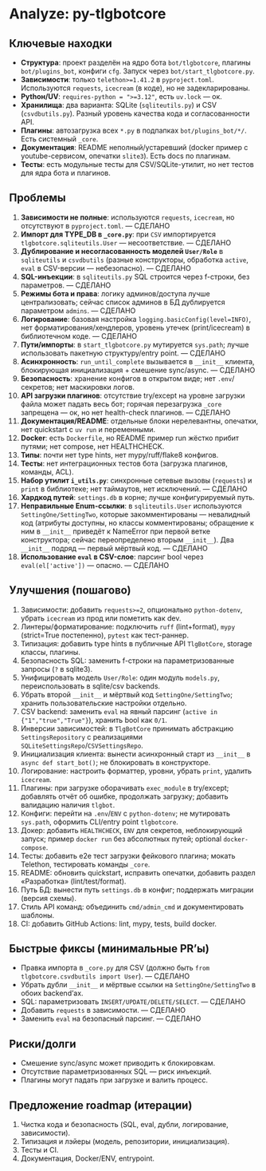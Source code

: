 # Analyze: py-tlgbotcore

## Ключевые находки
- **Структура**: проект разделён на ядро бота `bot/tlgbotcore`, плагины `bot/plugins_bot`, конфиги `cfg`. Запуск через `bot/start_tlgbotcore.py`.
- **Зависимости**: только `telethon>=1.41.2` в `pyproject.toml`. Используются `requests`, `icecream` (в коде), но не задекларированы.
- **Pythон/UV**: `requires-python = ">=3.12"`, есть `uv.lock` — ок.
- **Хранилища**: два варианта: SQLite (`sqliteutils.py`) и CSV (`csvdbutils.py`). Разный уровень качества кода и согласованности API.
- **Плагины**: автозагрузка всех `*.py` в подпапках `bot/plugins_bot/*/`. Есть системный `_core`.
- **Документация**: README неполный/устаревший (docker пример с youtube-сервисом, опечатки `slite3`). Есть docs по плагинам.
- **Тесты**: есть модульные тесты для CSV/SQLite-утилит, но нет тестов для ядра бота и плагинов.

## Проблемы
1. **Зависимости не полные**: используются `requests`, `icecream`, но отсутствуют в `pyproject.toml`. — СДЕЛАНО
2. **Импорт для TYPE_DB в `_core.py`**: при `CSV` импортируется `tlgbotcore.sqliteutils.User` — несоответствие. — СДЕЛАНО
3. **Дублирование и несогласованность моделей `User/Role`** в `sqliteutils` и `csvdbutils` (разные конструкторы, обработка `active`, `eval` в CSV-версии — небезопасно). — СДЕЛАНО
4. **SQL-инъекции**: в `sqliteutils.py` SQL строится через f-строки, без параметров. — СДЕЛАНО
5. **Режимы бота и права**: логику админов/доступа лучше централизовать; сейчас список админов в БД дублируется параметром `admins`. — СДЕЛАНО
6. **Логирование**: базовая настройка `logging.basicConfig(level=INFO)`, нет форматирования/хендлеров, уровень утечек (print/icecream) в библиотечном коде. — СДЕЛАНО
7. **Пути/импорты**: в `start_tlgbotcore.py` мутируется `sys.path`; лучше использовать пакетную структуру/entry point. — СДЕЛАНО
8. **Асинхронность**: `run_until_complete` вызывается в `__init__` клиента, блокирующая инициализация + смешение sync/async. — СДЕЛАНО
9. **Безопасность**: хранение конфигов в открытом виде; нет `.env`/секретов; нет маскировки логов.
10. **API загрузки плагинов**: отсутствие try/except на уровне загрузки файла может падать весь бот; горячая перезагрузка `_core` запрещена — ок, но нет health-check плагинов. — СДЕЛАНО
11. **Документация/README**: отдельные блоки нерелевантны, опечатки, нет quickstart с `uv run` и переменными.
12. **Docker**: есть `Dockerfile`, но README пример run жёстко прибит путями; нет compose, нет HEALTHCHECK.
13. **Типы**: почти нет type hints, нет mypy/ruff/flake8 конфигов.
14. **Тесты**: нет интеграционных тестов бота (загрузка плагинов, команды, ACL).
15. **Набор утилит `i_utils.py`**: синхронные сетевые вызовы (`requests`) и `print` в библиотеке; нет таймаутов, нет исключений. — СДЕЛАНО
16. **Хардкод путей**: `settings.db` в корне; лучше конфигурируемый путь.
17. **Неправильные Enum-ссылки**: в `sqliteutils.User` используются `SettingOne/SettingTwo`, которые закомментированы — невалидный код (атрибуты доступны, но классы комментированы; обращение к ним в `__init__` приведёт к NameError при первой ветке конструктора; сейчас переопределено вторым `__init__`). Два `__init__` подряд — первый мёртвый код. — СДЕЛАНО
18. **Использование `eval` в CSV-слое**: парсинг bool через `eval(el['active'])` — опасно. — СДЕЛАНО

## Улучшения (пошагово)
1. Зависимости: добавить `requests>=2`, опционально `python-dotenv`, убрать `icecream` из прод или пометить как dev.
2. Линтеры/форматирование: подключить `ruff` (lint+format), `mypy` (strict=True постепенно), `pytest` как тест-раннер.
3. Типизация: добавить type hints в публичные API `TlgBotCore`, storage классы, плагины.
4. Безопасность SQL: заменить f-строки на параметризованные запросы (`?` в sqlite3).
5. Унифицировать модель `User/Role`: один модуль `models.py`, переиспользовать в sqlite/csv backends.
6. Убрать второй `__init__` и мёртвый код `SettingOne/SettingTwo`; хранить пользовательские настройки отдельно.
7. CSV backend: заменить `eval` на явный парсинг (`active in {"1","true","True"}`), хранить bool как `0/1`.
8. Инверсии зависимостей: в `TlgBotCore` принимать абстракцию `SettingsRepository` с реализациями `SQLiteSettingsRepo`/`CSVSettingsRepo`.
9. Инициализация клиента: вынести асинхронный старт из `__init__` в `async def start_bot()`; не блокировать в конструкторе.
10. Логирование: настроить форматтер, уровни, убрать `print`, удалить `icecream`.
11. Плагины: при загрузке оборачивать `exec_module` в try/except; добавлять отчёт об ошибке, продолжать загрузку; добавить валидацию наличия `tlgbot`.
12. Конфиги: перейти на `.env`/`ENV` с `python-dotenv`; не мутировать `sys.path`, оформить CLI/entry point `tlgbotcore`.
13. Докер: добавить `HEALTHCHECK`, `ENV` для секретов, неблокирующий запуск; пример `docker run` без абсолютных путей; optional `docker-compose`.
14. Тесты: добавить e2e тест загрузки фейкового плагина; мокать Telethon, тестировать команды `_core`.
15. README: обновить quickstart, исправить опечатки, добавить раздел «Разработка» (lint/test/format).
16. Путь БД: вынести путь `settings.db` в конфиг; поддержать миграции (версия схемы).
17. Стиль API команд: объединить `cmd/admin_cmd` и документировать шаблоны.
18. CI: добавить GitHub Actions: lint, mypy, tests, build docker.

## Быстрые фиксы (минимальные PR’ы)
- Правка импорта в `_core.py` для CSV (должно быть `from tlgbotcore.csvdbutils import User`). — СДЕЛАНО
- Убрать дубли `__init__` и мёртвые ссылки на `SettingOne/SettingTwo` в обоих backend’ах.
- SQL: параметризовать `INSERT/UPDATE/DELETE/SELECT`. — СДЕЛАНО
- Добавить `requests` в зависимости. — СДЕЛАНО
- Заменить `eval` на безопасный парсинг. — СДЕЛАНО

## Риски/долги
- Смешение sync/async может приводить к блокировкам.
- Отсутствие параметризованных SQL — риск инъекций.
- Плагины могут падать при загрузке и валить процесс.

## Предложение roadmap (итерации)
1) Чистка кода и безопасность (SQL, eval, дубли, логирование, зависимости).
2) Типизация и лэйеры (модель, репозитории, инициализация).
3) Тесты и CI.
4) Документация, Docker/ENV, entrypoint.

